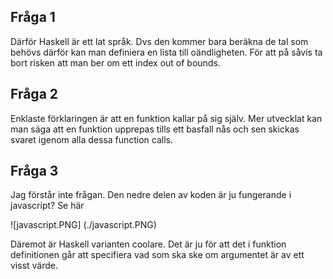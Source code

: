 ## Fråga 1
Därför Haskell är ett lat språk. Dvs den kommer bara beräkna de tal som behövs därför kan man definiera en lista till oändligheten. För att på såvis ta bort risken att man ber om ett index out of bounds.

## Fråga 2
Enklaste förklaringen är att en funktion kallar på sig själv. Mer utvecklat kan man säga att en funktion upprepas tills ett basfall nås och sen skickas svaret igenom alla dessa function calls.

## Fråga 3
Jag förstår inte frågan. Den nedre delen av koden är ju fungerande i javascript? Se här

![javascript.PNG] (./javascript.PNG)

Däremot är Haskell varianten coolare. Det är ju för att det i funktion definitionen går att specifiera vad som ska ske om argumentet är av ett visst värde.